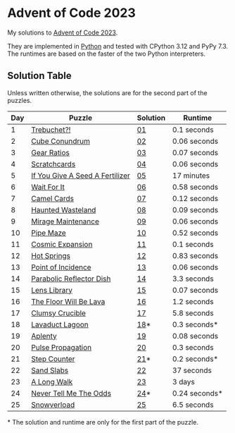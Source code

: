 # Advent of Code 2023

My solutions to [Advent of Code 2023](https://adventofcode.com/2023/).

They are implemented in [Python](https://www.python.org/) and tested with CPython 3.12 and PyPy 7.3. The runtimes are based on the faster of the two Python interpreters.

## Solution Table

Unless written otherwise, the solutions are for the second part of the puzzles.

| Day | Puzzle | Solution | Runtime |
| ---- | ---- | ---- | ---- |
| 1 | [Trebuchet?!](https://adventofcode.com/2023/day/1) | [01](01) | 0.1 seconds |
| 2 | [Cube Conundrum](https://adventofcode.com/2023/day/2) | [02](02) | 0.06 seconds |
| 3 | [Gear Ratios](https://adventofcode.com/2023/day/3) | [03](03) | 0.07 seconds |
| 4 | [Scratchcards](https://adventofcode.com/2023/day/4) | [04](04) | 0.06 seconds |
| 5 | [If You Give A Seed A Fertilizer](https://adventofcode.com/2023/day/5) | [05](05) | 17 minutes |
| 6 | [Wait For It](https://adventofcode.com/2023/day/6) | [06](06) | 0.58 seconds |
| 7 | [Camel Cards](https://adventofcode.com/2023/day/7) | [07](07) | 0.12 seconds |
| 8 | [Haunted Wasteland](https://adventofcode.com/2023/day/8) | [08](08) | 0.09 seconds |
| 9 | [Mirage Maintenance](https://adventofcode.com/2023/day/9) | [09](09) | 0.06 seconds |
| 10 | [Pipe Maze](https://adventofcode.com/2023/day/10) | [10](10) | 0.52 seconds |
| 11 | [Cosmic Expansion](https://adventofcode.com/2023/day/11) | [11](11) | 0.1 seconds |
| 12 | [Hot Springs](https://adventofcode.com/2023/day/12) | [12](12) | 0.83 seconds |
| 13 | [Point of Incidence](https://adventofcode.com/2023/day/13) | [13](13) | 0.06 seconds |
| 14 | [Parabolic Reflector Dish](https://adventofcode.com/2023/day/14) | [14](14) | 3.3 seconds |
| 15 | [Lens Library](https://adventofcode.com/2023/day/15) | [15](15) | 0.07 seconds |
| 16 | [The Floor Will Be Lava](https://adventofcode.com/2023/day/16) | [16](16) | 1.2 seconds |
| 17 | [Clumsy Crucible](https://adventofcode.com/2023/day/17) | [17](17) | 5.8 seconds |
| 18 | [Lavaduct Lagoon](https://adventofcode.com/2023/day/18) | [18](18)* | 0.3 seconds* |
| 19 | [Aplenty](https://adventofcode.com/2023/day/19) | [19](19) | 0.08 seconds |
| 20 | [Pulse Propagation](https://adventofcode.com/2023/day/20) | [20](20) | 0.3 seconds |
| 21 | [Step Counter](https://adventofcode.com/2023/day/21) | [21](21)* | 0.2 seconds* |
| 22 | [Sand Slabs](https://adventofcode.com/2023/day/22) | [22](22) | 37 seconds |
| 23 | [A Long Walk](https://adventofcode.com/2023/day/23) | [23](23) | 3 days |
| 24 | [Never Tell Me The Odds](https://adventofcode.com/2023/day/24) | [24](24)* | 0.24 seconds* |
| 25 | [Snowverload](https://adventofcode.com/2023/day/25) | [25](25) | 6.5 seconds |

\* The solution and runtime are only for the first part of the puzzle.
